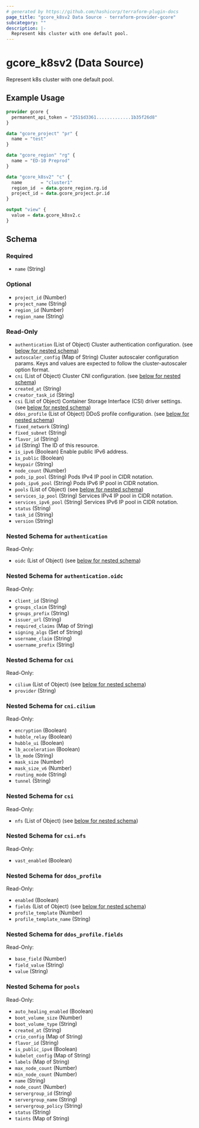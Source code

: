 ```yaml
---
# generated by https://github.com/hashicorp/terraform-plugin-docs
page_title: "gcore_k8sv2 Data Source - terraform-provider-gcore"
subcategory: ""
description: |-
  Represent k8s cluster with one default pool.
---
```


# gcore_k8sv2 (Data Source)

Represent k8s cluster with one default pool.

## Example Usage

```terraform
provider gcore {
  permanent_api_token = "251$d3361.............1b35f26d8"
}

data "gcore_project" "pr" {
  name = "test"
}

data "gcore_region" "rg" {
  name = "ED-10 Preprod"
}

data "gcore_k8sv2" "c" {
  name       = "cluster1"
  region_id  = data.gcore_region.rg.id
  project_id = data.gcore_project.pr.id
}

output "view" {
  value = data.gcore_k8sv2.c
}
```

<!-- schema generated by tfplugindocs -->
## Schema

### Required

- `name` (String)

### Optional

- `project_id` (Number)
- `project_name` (String)
- `region_id` (Number)
- `region_name` (String)

### Read-Only

- `authentication` (List of Object) Cluster authentication configuration. (see [below for nested schema](#nestedatt--authentication))
- `autoscaler_config` (Map of String) Cluster autoscaler configuration params. Keys and values are expected to follow the cluster-autoscaler option format.
- `cni` (List of Object) Cluster CNI configuration. (see [below for nested schema](#nestedatt--cni))
- `created_at` (String)
- `creator_task_id` (String)
- `csi` (List of Object) Container Storage Interface (CSI) driver settings. (see [below for nested schema](#nestedatt--csi))
- `ddos_profile` (List of Object) DDoS profile configuration. (see [below for nested schema](#nestedatt--ddos_profile))
- `fixed_network` (String)
- `fixed_subnet` (String)
- `flavor_id` (String)
- `id` (String) The ID of this resource.
- `is_ipv6` (Boolean) Enable public IPv6 address.
- `is_public` (Boolean)
- `keypair` (String)
- `node_count` (Number)
- `pods_ip_pool` (String) Pods IPv4 IP pool in CIDR notation.
- `pods_ipv6_pool` (String) Pods IPv6 IP pool in CIDR notation.
- `pools` (List of Object) (see [below for nested schema](#nestedatt--pools))
- `services_ip_pool` (String) Services IPv4 IP pool in CIDR notation.
- `services_ipv6_pool` (String) Services IPv6 IP pool in CIDR notation.
- `status` (String)
- `task_id` (String)
- `version` (String)

<a id="nestedatt--authentication"></a>
### Nested Schema for `authentication`

Read-Only:

- `oidc` (List of Object) (see [below for nested schema](#nestedobjatt--authentication--oidc))

<a id="nestedobjatt--authentication--oidc"></a>
### Nested Schema for `authentication.oidc`

Read-Only:

- `client_id` (String)
- `groups_claim` (String)
- `groups_prefix` (String)
- `issuer_url` (String)
- `required_claims` (Map of String)
- `signing_algs` (Set of String)
- `username_claim` (String)
- `username_prefix` (String)



<a id="nestedatt--cni"></a>
### Nested Schema for `cni`

Read-Only:

- `cilium` (List of Object) (see [below for nested schema](#nestedobjatt--cni--cilium))
- `provider` (String)

<a id="nestedobjatt--cni--cilium"></a>
### Nested Schema for `cni.cilium`

Read-Only:

- `encryption` (Boolean)
- `hubble_relay` (Boolean)
- `hubble_ui` (Boolean)
- `lb_acceleration` (Boolean)
- `lb_mode` (String)
- `mask_size` (Number)
- `mask_size_v6` (Number)
- `routing_mode` (String)
- `tunnel` (String)



<a id="nestedatt--csi"></a>
### Nested Schema for `csi`

Read-Only:

- `nfs` (List of Object) (see [below for nested schema](#nestedobjatt--csi--nfs))

<a id="nestedobjatt--csi--nfs"></a>
### Nested Schema for `csi.nfs`

Read-Only:

- `vast_enabled` (Boolean)



<a id="nestedatt--ddos_profile"></a>
### Nested Schema for `ddos_profile`

Read-Only:

- `enabled` (Boolean)
- `fields` (List of Object) (see [below for nested schema](#nestedobjatt--ddos_profile--fields))
- `profile_template` (Number)
- `profile_template_name` (String)

<a id="nestedobjatt--ddos_profile--fields"></a>
### Nested Schema for `ddos_profile.fields`

Read-Only:

- `base_field` (Number)
- `field_value` (String)
- `value` (String)



<a id="nestedatt--pools"></a>
### Nested Schema for `pools`

Read-Only:

- `auto_healing_enabled` (Boolean)
- `boot_volume_size` (Number)
- `boot_volume_type` (String)
- `created_at` (String)
- `crio_config` (Map of String)
- `flavor_id` (String)
- `is_public_ipv4` (Boolean)
- `kubelet_config` (Map of String)
- `labels` (Map of String)
- `max_node_count` (Number)
- `min_node_count` (Number)
- `name` (String)
- `node_count` (Number)
- `servergroup_id` (String)
- `servergroup_name` (String)
- `servergroup_policy` (String)
- `status` (String)
- `taints` (Map of String)
